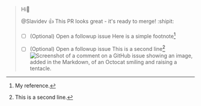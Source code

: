 >
>
>
>  Hi👋
>
>
>  @Slavidev :+1: This PR looks great - it's ready to merge! :shipit:
>
>  - [ ] \(Optional) Open a followup issue
>		Here is a simple footnote[^1]
>
>  - [ ] \(Optional) Open a followup issue
>		This is a second line[^2]
>![Screenshot of a comment on a GitHub issue showing an image, added in the Markdown, of an Octocat smiling and raising a tentacle.](https://myoctocat.com/assets/images/base-octocat.svg)


[^1]: My reference.
[^2]: This is a second line.
> 

<!--

**Slavidev/Slavidev** is a ✨_Special_✨ repository because its `README.md` (this file) appears on your GitHub profile.

- 🔭 I’m currently working on ...
- 🌱 I’m currently learning ...
- 👯 I’m looking to collaborate on ...
- 🤔 I’m looking for help with ...
- 💬 Ask me about ...
- 📫 How to reach me: ...
- 😄 Pronouns: ...
- ⚡ Fun fact: ...
-->
